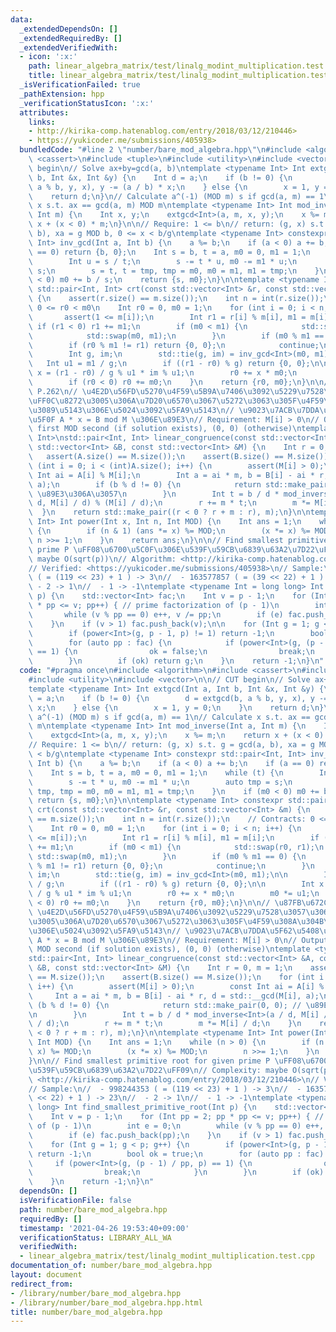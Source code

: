 ```yaml
---
data:
  _extendedDependsOn: []
  _extendedRequiredBy: []
  _extendedVerifiedWith:
  - icon: ':x:'
    path: linear_algebra_matrix/test/linalg_modint_multiplication.test.cpp
    title: linear_algebra_matrix/test/linalg_modint_multiplication.test.cpp
  _isVerificationFailed: true
  _pathExtension: hpp
  _verificationStatusIcon: ':x:'
  attributes:
    links:
    - http://kirika-comp.hatenablog.com/entry/2018/03/12/210446>
    - https://yukicoder.me/submissions/405938>
  bundledCode: "#line 2 \"number/bare_mod_algebra.hpp\"\n#include <algorithm>\n#include\
    \ <cassert>\n#include <tuple>\n#include <utility>\n#include <vector>\n\n// CUT\
    \ begin\n// Solve ax+by=gcd(a, b)\ntemplate <typename Int> Int extgcd(Int a, Int\
    \ b, Int &x, Int &y) {\n    Int d = a;\n    if (b != 0) {\n        d = extgcd(b,\
    \ a % b, y, x), y -= (a / b) * x;\n    } else {\n        x = 1, y = 0;\n    }\n\
    \    return d;\n}\n// Calculate a^(-1) (MOD m) s if gcd(a, m) == 1\n// Calculate\
    \ x s.t. ax == gcd(a, m) MOD m\ntemplate <typename Int> Int mod_inverse(Int a,\
    \ Int m) {\n    Int x, y;\n    extgcd<Int>(a, m, x, y);\n    x %= m;\n    return\
    \ x + (x < 0) * m;\n}\n\n// Require: 1 <= b\n// return: (g, x) s.t. g = gcd(a,\
    \ b), xa = g MOD b, 0 <= x < b/g\ntemplate <typename Int> constexpr std::pair<Int,\
    \ Int> inv_gcd(Int a, Int b) {\n    a %= b;\n    if (a < 0) a += b;\n    if (a\
    \ == 0) return {b, 0};\n    Int s = b, t = a, m0 = 0, m1 = 1;\n    while (t) {\n\
    \        Int u = s / t;\n        s -= t * u, m0 -= m1 * u;\n        auto tmp =\
    \ s;\n        s = t, t = tmp, tmp = m0, m0 = m1, m1 = tmp;\n    }\n    if (m0\
    \ < 0) m0 += b / s;\n    return {s, m0};\n}\n\ntemplate <typename Int> constexpr\
    \ std::pair<Int, Int> crt(const std::vector<Int> &r, const std::vector<Int> &m)\
    \ {\n    assert(r.size() == m.size());\n    int n = int(r.size());\n    // Contracts:\
    \ 0 <= r0 < m0\n    Int r0 = 0, m0 = 1;\n    for (int i = 0; i < n; i++) {\n \
    \       assert(1 <= m[i]);\n        Int r1 = r[i] % m[i], m1 = m[i];\n       \
    \ if (r1 < 0) r1 += m1;\n        if (m0 < m1) {\n            std::swap(r0, r1);\n\
    \            std::swap(m0, m1);\n        }\n        if (m0 % m1 == 0) {\n    \
    \        if (r0 % m1 != r1) return {0, 0};\n            continue;\n        }\n\
    \        Int g, im;\n        std::tie(g, im) = inv_gcd<Int>(m0, m1);\n\n     \
    \   Int u1 = m1 / g;\n        if ((r1 - r0) % g) return {0, 0};\n\n        Int\
    \ x = (r1 - r0) / g % u1 * im % u1;\n        r0 += x * m0;\n        m0 *= u1;\n\
    \        if (r0 < 0) r0 += m0;\n    }\n    return {r0, m0};\n}\n\n// \u87FB\u672C\
    \ P.262\n// \u4E2D\u56FD\u5270\u4F59\u5B9A\u7406\u3092\u5229\u7528\u3057\u3066\
    \uFF0C\u8272\u3005\u306A\u7D20\u6570\u3067\u5272\u3063\u305F\u4F59\u308A\u304B\
    \u3089\u5143\u306E\u5024\u3092\u5FA9\u5143\n// \u9023\u7ACB\u7DDA\u5F62\u5408\u540C\
    \u5F0F A * x = B mod M \u306E\u89E3\n// Requirement: M[i] > 0\n// Output: x =\
    \ first MOD second (if solution exists), (0, 0) (otherwise)\ntemplate <typename\
    \ Int>\nstd::pair<Int, Int> linear_congruence(const std::vector<Int> &A, const\
    \ std::vector<Int> &B, const std::vector<Int> &M) {\n    Int r = 0, m = 1;\n \
    \   assert(A.size() == M.size());\n    assert(B.size() == M.size());\n    for\
    \ (int i = 0; i < (int)A.size(); i++) {\n        assert(M[i] > 0);\n        const\
    \ Int ai = A[i] % M[i];\n        Int a = ai * m, b = B[i] - ai * r, d = std::__gcd(M[i],\
    \ a);\n        if (b % d != 0) {\n            return std::make_pair(0, 0); //\
    \ \u89E3\u306A\u3057\n        }\n        Int t = b / d * mod_inverse<Int>(a /\
    \ d, M[i] / d) % (M[i] / d);\n        r += m * t;\n        m *= M[i] / d;\n  \
    \  }\n    return std::make_pair((r < 0 ? r + m : r), m);\n}\n\ntemplate <typename\
    \ Int> Int power(Int x, Int n, Int MOD) {\n    Int ans = 1;\n    while (n > 0)\
    \ {\n        if (n & 1) (ans *= x) %= MOD;\n        (x *= x) %= MOD;\n       \
    \ n >>= 1;\n    }\n    return ans;\n}\n\n// Find smallest primitive root for given\
    \ prime P \uFF08\u6700\u5C0F\u306E\u539F\u59CB\u6839\u63A2\u7D22\uFF09\n// Complexity:\
    \ maybe O(sqrt(p))\n// Algorithm: <http://kirika-comp.hatenablog.com/entry/2018/03/12/210446>\n\
    // Verified: <https://yukicoder.me/submissions/405938>\n// Sample:\n//  - 998244353\
    \ ( = (119 << 23) + 1 ) -> 3\n//  - 163577857 ( = (39 << 22) + 1 ) -> 23\n// \
    \ - 2 -> 1\n//  - 1 -> -1\ntemplate <typename Int = long long> Int find_smallest_primitive_root(Int\
    \ p) {\n    std::vector<Int> fac;\n    Int v = p - 1;\n    for (Int pp = 2; pp\
    \ * pp <= v; pp++) { // prime factorization of (p - 1)\n        int e = 0;\n \
    \       while (v % pp == 0) e++, v /= pp;\n        if (e) fac.push_back(pp);\n\
    \    }\n    if (v > 1) fac.push_back(v);\n\n    for (Int g = 1; g < p; g++) {\n\
    \        if (power<Int>(g, p - 1, p) != 1) return -1;\n        bool ok = true;\n\
    \        for (auto pp : fac) {\n            if (power<Int>(g, (p - 1) / pp, p)\
    \ == 1) {\n                ok = false;\n                break;\n            }\n\
    \        }\n        if (ok) return g;\n    }\n    return -1;\n}\n"
  code: "#pragma once\n#include <algorithm>\n#include <cassert>\n#include <tuple>\n\
    #include <utility>\n#include <vector>\n\n// CUT begin\n// Solve ax+by=gcd(a, b)\n\
    template <typename Int> Int extgcd(Int a, Int b, Int &x, Int &y) {\n    Int d\
    \ = a;\n    if (b != 0) {\n        d = extgcd(b, a % b, y, x), y -= (a / b) *\
    \ x;\n    } else {\n        x = 1, y = 0;\n    }\n    return d;\n}\n// Calculate\
    \ a^(-1) (MOD m) s if gcd(a, m) == 1\n// Calculate x s.t. ax == gcd(a, m) MOD\
    \ m\ntemplate <typename Int> Int mod_inverse(Int a, Int m) {\n    Int x, y;\n\
    \    extgcd<Int>(a, m, x, y);\n    x %= m;\n    return x + (x < 0) * m;\n}\n\n\
    // Require: 1 <= b\n// return: (g, x) s.t. g = gcd(a, b), xa = g MOD b, 0 <= x\
    \ < b/g\ntemplate <typename Int> constexpr std::pair<Int, Int> inv_gcd(Int a,\
    \ Int b) {\n    a %= b;\n    if (a < 0) a += b;\n    if (a == 0) return {b, 0};\n\
    \    Int s = b, t = a, m0 = 0, m1 = 1;\n    while (t) {\n        Int u = s / t;\n\
    \        s -= t * u, m0 -= m1 * u;\n        auto tmp = s;\n        s = t, t =\
    \ tmp, tmp = m0, m0 = m1, m1 = tmp;\n    }\n    if (m0 < 0) m0 += b / s;\n   \
    \ return {s, m0};\n}\n\ntemplate <typename Int> constexpr std::pair<Int, Int>\
    \ crt(const std::vector<Int> &r, const std::vector<Int> &m) {\n    assert(r.size()\
    \ == m.size());\n    int n = int(r.size());\n    // Contracts: 0 <= r0 < m0\n\
    \    Int r0 = 0, m0 = 1;\n    for (int i = 0; i < n; i++) {\n        assert(1\
    \ <= m[i]);\n        Int r1 = r[i] % m[i], m1 = m[i];\n        if (r1 < 0) r1\
    \ += m1;\n        if (m0 < m1) {\n            std::swap(r0, r1);\n           \
    \ std::swap(m0, m1);\n        }\n        if (m0 % m1 == 0) {\n            if (r0\
    \ % m1 != r1) return {0, 0};\n            continue;\n        }\n        Int g,\
    \ im;\n        std::tie(g, im) = inv_gcd<Int>(m0, m1);\n\n        Int u1 = m1\
    \ / g;\n        if ((r1 - r0) % g) return {0, 0};\n\n        Int x = (r1 - r0)\
    \ / g % u1 * im % u1;\n        r0 += x * m0;\n        m0 *= u1;\n        if (r0\
    \ < 0) r0 += m0;\n    }\n    return {r0, m0};\n}\n\n// \u87FB\u672C P.262\n//\
    \ \u4E2D\u56FD\u5270\u4F59\u5B9A\u7406\u3092\u5229\u7528\u3057\u3066\uFF0C\u8272\
    \u3005\u306A\u7D20\u6570\u3067\u5272\u3063\u305F\u4F59\u308A\u304B\u3089\u5143\
    \u306E\u5024\u3092\u5FA9\u5143\n// \u9023\u7ACB\u7DDA\u5F62\u5408\u540C\u5F0F\
    \ A * x = B mod M \u306E\u89E3\n// Requirement: M[i] > 0\n// Output: x = first\
    \ MOD second (if solution exists), (0, 0) (otherwise)\ntemplate <typename Int>\n\
    std::pair<Int, Int> linear_congruence(const std::vector<Int> &A, const std::vector<Int>\
    \ &B, const std::vector<Int> &M) {\n    Int r = 0, m = 1;\n    assert(A.size()\
    \ == M.size());\n    assert(B.size() == M.size());\n    for (int i = 0; i < (int)A.size();\
    \ i++) {\n        assert(M[i] > 0);\n        const Int ai = A[i] % M[i];\n   \
    \     Int a = ai * m, b = B[i] - ai * r, d = std::__gcd(M[i], a);\n        if\
    \ (b % d != 0) {\n            return std::make_pair(0, 0); // \u89E3\u306A\u3057\
    \n        }\n        Int t = b / d * mod_inverse<Int>(a / d, M[i] / d) % (M[i]\
    \ / d);\n        r += m * t;\n        m *= M[i] / d;\n    }\n    return std::make_pair((r\
    \ < 0 ? r + m : r), m);\n}\n\ntemplate <typename Int> Int power(Int x, Int n,\
    \ Int MOD) {\n    Int ans = 1;\n    while (n > 0) {\n        if (n & 1) (ans *=\
    \ x) %= MOD;\n        (x *= x) %= MOD;\n        n >>= 1;\n    }\n    return ans;\n\
    }\n\n// Find smallest primitive root for given prime P \uFF08\u6700\u5C0F\u306E\
    \u539F\u59CB\u6839\u63A2\u7D22\uFF09\n// Complexity: maybe O(sqrt(p))\n// Algorithm:\
    \ <http://kirika-comp.hatenablog.com/entry/2018/03/12/210446>\n// Verified: <https://yukicoder.me/submissions/405938>\n\
    // Sample:\n//  - 998244353 ( = (119 << 23) + 1 ) -> 3\n//  - 163577857 ( = (39\
    \ << 22) + 1 ) -> 23\n//  - 2 -> 1\n//  - 1 -> -1\ntemplate <typename Int = long\
    \ long> Int find_smallest_primitive_root(Int p) {\n    std::vector<Int> fac;\n\
    \    Int v = p - 1;\n    for (Int pp = 2; pp * pp <= v; pp++) { // prime factorization\
    \ of (p - 1)\n        int e = 0;\n        while (v % pp == 0) e++, v /= pp;\n\
    \        if (e) fac.push_back(pp);\n    }\n    if (v > 1) fac.push_back(v);\n\n\
    \    for (Int g = 1; g < p; g++) {\n        if (power<Int>(g, p - 1, p) != 1)\
    \ return -1;\n        bool ok = true;\n        for (auto pp : fac) {\n       \
    \     if (power<Int>(g, (p - 1) / pp, p) == 1) {\n                ok = false;\n\
    \                break;\n            }\n        }\n        if (ok) return g;\n\
    \    }\n    return -1;\n}\n"
  dependsOn: []
  isVerificationFile: false
  path: number/bare_mod_algebra.hpp
  requiredBy: []
  timestamp: '2021-04-26 19:53:40+09:00'
  verificationStatus: LIBRARY_ALL_WA
  verifiedWith:
  - linear_algebra_matrix/test/linalg_modint_multiplication.test.cpp
documentation_of: number/bare_mod_algebra.hpp
layout: document
redirect_from:
- /library/number/bare_mod_algebra.hpp
- /library/number/bare_mod_algebra.hpp.html
title: number/bare_mod_algebra.hpp
---
```

